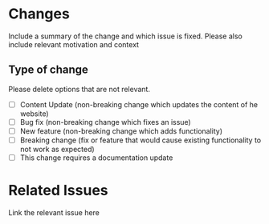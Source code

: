 # Changes

Include a summary of the change and which issue is fixed. Please also include relevant motivation and context

## Type of change

Please delete options that are not relevant.

- [ ] Content Update (non-breaking change which updates the content of he website)
- [ ] Bug fix (non-breaking change which fixes an issue)
- [ ] New feature (non-breaking change which adds functionality)
- [ ] Breaking change (fix or feature that would cause existing functionality to not work as expected)
- [ ] This change requires a documentation update

# Related Issues

Link the relevant issue here
